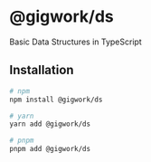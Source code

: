 # @gigwork/ds

Basic Data Structures in TypeScript

## Installation

```bash
# npm
npm install @gigwork/ds

# yarn
yarn add @gigwork/ds

# pnpm
pnpm add @gigwork/ds
```
